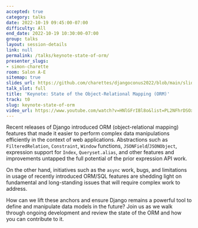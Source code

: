 ```yaml
---
accepted: true
category: talks
date: 2022-10-19 09:45:00-07:00
difficulty: All
end_date: 2022-10-19 10:30:00-07:00
group: talks
layout: session-details
link: null
permalink: /talks/keynote-state-of-orm/
presenter_slugs:
- simon-charette
room: Salon A-E
sitemap: true
slides_url: https://github.com/charettes/djangoconus2022/blob/main/slides.md
talk_slot: full
title: 'Keynote: State of the Object-Relational Mapping (ORM)'
track: t0
slug: keynote-state-of-orm
video_url: https://www.youtube.com/watch?v=HNlGFrIBl8o&list=PL2NFhrDSOxgUoF-4F2MdAFvOK1wOrNdqB
---
```


Recent releases of Django introduced ORM (object-relational mapping) features that made it easier to perform complex data manipulations efficiently in the context of web applications. Abstractions such as `FilteredRelation`, `Constraint`, `Window` functions, `JSONField`/`JSONObject`, expression support for `Index`, `Queryset.alias`, and other features and improvements untapped the full potential of the prior expression API work.

On the other hand, initiatives such as the `async` work, bugs, and limitations in usage of recently introduced ORM/SQL features are shedding light on fundamental and long-standing issues that will require complex work to address.

How can we lift these anchors and ensure Django remains a powerful tool to define and manipulate data models in the future? Join us as we walk through ongoing development and review the state of the ORM and how you can contribute to it.
